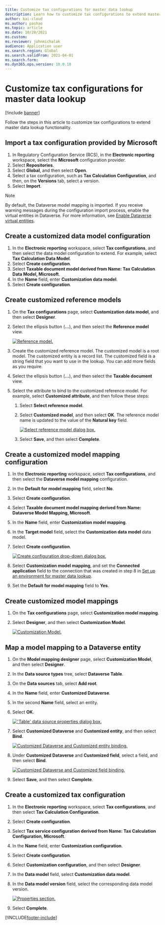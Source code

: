 ```yaml
---
title: Customize tax configurations for master data lookup
description: Learn how to customize tax configurations to extend master data lookup functionality, including a process for importing tax configurations from Microsoft.
author: kai-cloud
ms.author: pashao
ms.topic: article
ms.date: 10/28/2021
ms.custom: 
ms.reviewer: johnmichalak
audience: Application user
ms.search.region: Global
ms.search.validFrom: 2021-04-01
ms.search.form:
ms.dyn365.ops.version: 10.0.18
---
```


# Customize tax configurations for master data lookup

[!include [banner](../../includes/banner.md)]

Follow the steps in this article to customize tax configurations to extend master data lookup functionality.

## Import a tax configuration provided by Microsoft

1. In Regulatory Configuration Service (RCS), in the **Electronic reporting** workspace, select the **Microsoft** configuration provider.
2. Select **Repositories**.
3. Select **Global**, and then select **Open**.
4. Select a tax configuration, such as **Tax Calculation Configuration**, and then, on the **Versions** tab, select a version.
5. Select **Import**.

> [!NOTE]
> By default, the Dataverse model mapping is imported. If you receive warning messages during the configuration import process, enable the virtual entities in Dataverse. For more information, see [Enable Dataverse virtual entities](../../../fin-ops-core/dev-itpro/power-platform/enable-virtual-entities.md).

## Create a customized data model configuration

1. In the **Electronic reporting** workspace, select **Tax configurations**, and then select the data model configuration to extend. For example, select **Tax Calculation Data Model**.
2. Select **Create configuration**.
3. Select **Taxable document model derived from Name: Tax Calculation Data Model, Microsoft**.
4. In the **Name** field, enter **Customization data model**.
5. Select **Create configuration**.

## Create customized reference models

1. On the **Tax configurations** page, select **Customization data model**, and then select **Designer**.
2. Select the ellipsis button (**...**), and then select the **Reference model** view.

    [![Reference model.](../media/pic2.png)](/media/pic2.png)

3. Create the customized reference model. The customized model is a root model. The customized entity is a record list. The customized field is a string field that you want to use in the lookup. You can add more fields as you require.
4. Select the ellipsis button (**...**), and then select the **Taxable document** view.
5. Select the attribute to bind to the customized reference model. For example, select **Customized attribute**, and then follow these steps:

    1. Select **Select reference model**.
    2. Select **Customized model**, and then select **OK**. The reference model name is updated to the value of the **Natural key** field.

        [![Select reference model dialog box.](../media/pic5.png)](/media/pic5.png)

    3. Select **Save**, and then select **Complete**.

## Create a customized model mapping configuration

1. In the **Electronic reporting** workspace, select **Tax configurations**, and then select the **Dataverse model mapping** configuration.
2. In the **Default for model mapping** field, select **No**.
3. Select **Create configuration**.
4. Select **Taxable document model mapping derived from Name: Dataverse Model Mapping, Microsoft**.
5. In the **Name** field, enter **Customization model mapping**.
6. In the **Target model** field, select the **Customization data model** data model.
7. Select **Create configuration**.

    [![Create configuration drop-down dialog box.](../media/pic6.png)](/media/pic6.png)

8. Select **Customization model mapping**, and set the **Connected application** field to the connection that was created in step 8 in [Set up an environment for master data lookup](tax-service-set-up-environment-master-data-lookup.md).
9. Set the **Default for model mapping** field to **Yes**.

## Create customized model mappings

1. On the **Tax configurations** page, select **Customization model mapping**.
2. Select **Designer**, and then select **Customization Model**.

    [![Customization Model.](../media/pic8.png)](/media/pic8.png)

## Map a model mapping to a Dataverse entity

1. On the **Model mapping designer** page, select **Customization Model**, and then select **Designer**.
2. In the **Data source types** tree, select **Dataverse Table**.
3. On the **Data sources** tab, select **Add root**.
4. In the **Name** field, enter **Customized Dataverse**.
5. In the second **Name** field, select an entity.
6. Select **OK**.

    [!['Table' data source properties dialog box.](../media/pic9.png)](/media/pic9.png)

7. Select **Customized Dataverse** and **Customized entity**, and then select **Bind**.

    [![Customized Dataverse and Customized entity binding.](../media/pic10.png)](/media/pic10.png)

8. Under **Customized Dataverse** and **Customized field**, select a field, and then select **Bind**.

    [![Customized Dataverse and Customized field binding.](../media/pic11.png)](/media/pic11.png)

9. Select **Save**, and then select **Complete**.

## Create a customized tax configuration

1. In the **Electronic reporting** workspace, select **Tax configurations**, and then select **Tax Calculation Configuration**.
2. Select **Create configuration**.
3. Select **Tax service configuration derived from Name: Tax Calculation Configuration, Microsoft**.
4. In the **Name** field, enter **Customization configuration**.
5. Select **Create configuration**.
6. Select **Customization configuration**, and then select **Designer**.
7. In the **Data model** field, select **Customization data model**.
8. In the **Data model version** field, select the corresponding data model version.

    [![Properties section.](../media/pic13.png)](/media/pic13.png)

9. Select **Complete**.

[!INCLUDE[footer-include](../../../includes/footer-banner.md)]
